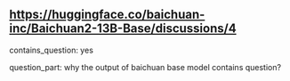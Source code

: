 ## https://huggingface.co/baichuan-inc/Baichuan2-13B-Base/discussions/4

contains_question: yes

question_part: why the output of baichuan base model contains question?